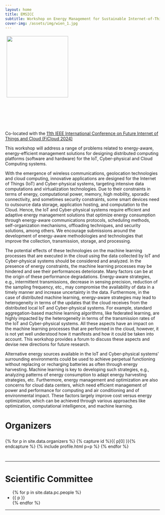 ```yaml
---
layout: home
title: EMSICC
subtitle: Workshop on Energy Management for Sustainable Internet-of-Things and Cloud Computing (Vienna, Austria [Hybrid] 19-21 August 2024)
cover-img: /assets/img/wien_1.jpg
---
```


<div
  style="width:300px;height: 300px"
>
  <img
    src="{{ site.baseurl }}/assets/img/logo_emsicc2024_fond-fonce.png"
    style="width: 200px;margin:5px"
  />
</div>

Co-located with the [11th IEEE International Conference on Future Internet of Things and Cloud (FiCloud 2024)](https://ficloud.org/2024/)

This workshop will address a range of problems related to energy-aware, energy-efficient management
solutions for designing distributed computing platforms (software and hardware) for the IoT, Cyber-physical
and Cloud Computing systems.

With the emergence of wireless communications, geolocation technologies and cloud computing, innovative applications are designed for the Internet of Things (IoT) and Cyber-physical systems, targeting intensive data computations and virtualization technologies. Due to their constraints in terms of energy, computational power, memory, high mobility, sporadic connectivity, and sometimes security constraints, some smart devices need to outsource data storage, application hosting, and computation to the Cloud. Hence, the IoT and Cyber-physical systems require efficient and adaptive energy management solutions that optimize energy consumption through energy-aware communications protocols, scheduling methods, self-organization mechanisms, offloading techniques, and security solutions, among others. We encourage submissions around the development of energy-aware methodologies and technologies that improve the collection, transmission, storage, and processing.

The potential effects of these technologies on the machine learning processes that are executed in the cloud using the data collected by IoT and Cyber-physical systems should be considered and analyzed. In the presence of energy constraints, the machine learning processes may be hindered and see their performances deteriorate. Many factors can be at the origin of these performance degradations. Energy-aware strategies, e.g., intermittent transmissions, decrease in sensing precision, reduction of the sampling frequency, etc., may compromise the availability of data in a timely manner and increase uncertainty in the data. Furthermore, in the case of distributed machine learning, energy-aware strategies may lead to heterogeneity in terms of the updates that the cloud receives from the distributed local IoT and Cyber-physical systems. For example, standard aggregation-based machine learning algorithms, like federated learning, are highly impacted by the heterogeneity in terms of the transmission rates of the IoT and Cyber-physical systems. All these aspects have an impact on the machine learning processes that are performed in the cloud, however, it is not yet well understood how it manifests and how it could be taken into account. This workshop provides a forum to discuss these aspects and devise new directions for future research.

Alternative energy sources available in the IoT and Cyber-physical systems’ surrounding environments could be used to achieve perpetual functioning without replacing or recharging batteries as often through energy harvesting. Machine learning is key to developing such strategies, e.g., analyzing patterns of energy consumption to adapt energy harvesting strategies, etc. Furthermore, energy management and optimization are also concerns for cloud data centers, which need efficient management of power and performance for computing and air conditioning and of environmental impact. These factors largely improve cost versus energy optimization, which can be achieved through various approaches like optimization, computational intelligence, and machine learning.




# Organizers

<div class="container" style="margin-top: 25px;margin-bottom: 40px;">
  <div class="row">
    {% for p in site.data.organizers %}
    {% capture id %}{{ p[0] }}{% endcapture %}
    {% include profile.html p=p %}
    {% endfor %}
  </div>
</div>
<hr>

# Scientific Committee

<div class="container">
  <ul class="list-group list-group-flush">
    {% for p in site.data.pc.people %}
      <li class="list-group-item col-xs-12 col-sm-12 col-md-12">{{ p }}</li>
    {% endfor %}
  </ul>
</div>
<hr>
